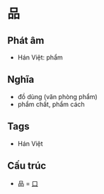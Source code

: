 # 品

## Phát âm
* Hán Việt: phẩm

## Nghĩa
* đồ dùng (văn phòng phẩm)
* phẩm chất, phẩm cách

## Tags
* Hán Việt

## Cấu trúc
* 品 = [口](口.md)

<script>window.HANZI_FIELD='品';</script>
